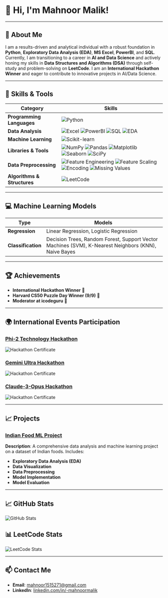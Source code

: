 # 👋 Hi, I'm **Mahnoor Malik**!
---

## 📖 About Me
I am a results-driven and analytical individual with a robust foundation in **Python**, **Exploratory Data Analysis (EDA)**, **MS Excel**, **PowerBI**, and **SQL**. Currently, I am transitioning to a career in **AI and Data Science** and actively honing my skills in **Data Structures and Algorithms (DSA)** through self-study and problem-solving on **LeetCode**. I am an **International Hackathon Winner** and eager to contribute to innovative projects in AI/Data Science.

---

## 🚀 Skills & Tools

| **Category**             | **Skills**                                                         |
|--------------------------|--------------------------------------------------------------------|
| **Programming Languages**| ![Python](https://img.shields.io/badge/Python-3776AB?style=flat&logo=python&logoColor=white) |
| **Data Analysis**        | ![Excel](https://img.shields.io/badge/MS%20Excel-217346?style=flat&logo=microsoft-office&logoColor=white) ![PowerBI](https://img.shields.io/badge/PowerBI-F2C300?style=flat&logo=powerbi&logoColor=black) ![SQL](https://img.shields.io/badge/SQL-4479A1?style=flat&logo=postgresql&logoColor=white) ![EDA](https://img.shields.io/badge/EDA-2F9E44?style=flat&logo=data&logoColor=white) |
| **Machine Learning**    | ![Scikit-learn](https://img.shields.io/badge/Scikit--learn-F7931E?style=flat&logo=scikit-learn&logoColor=white) |
| **Libraries & Tools**    | ![NumPy](https://img.shields.io/badge/Numpy-013243?style=flat&logo=numpy&logoColor=white) ![Pandas](https://img.shields.io/badge/Pandas-150458?style=flat&logo=pandas&logoColor=white) ![Matplotlib](https://img.shields.io/badge/Matplotlib-115570?style=flat&logo=matplotlib&logoColor=white) ![Seaborn](https://img.shields.io/badge/Seaborn-9C77D3?style=flat&logo=seaborn&logoColor=white) ![SciPy](https://img.shields.io/badge/SciPy-8CAAE6?style=flat&logo=scipy&logoColor=black) |
| **Data Preprocessing**   | ![Feature Engineering](https://img.shields.io/badge/Feature%20Engineering-4B9CD3?style=flat&logo=artstation&logoColor=white) ![Feature Scaling](https://img.shields.io/badge/Feature%20Scaling-FF7F00?style=flat&logo=apache&logoColor=white) ![Encoding](https://img.shields.io/badge/Encoding-1F77B4?style=flat&logo=data&logoColor=white) ![Missing Values](https://img.shields.io/badge/Missing%20Values-FF6F61?style=flat&logo=data&logoColor=white) |
| **Algorithms & Structures** | ![LeetCode](https://img.shields.io/badge/LeetCode-FFA116?style=flat&logo=leetcode&logoColor=black) |

---

## 💻 Machine Learning Models

| **Type**           | **Models**                                                                                             |
|--------------------|--------------------------------------------------------------------------------------------------------|
| **Regression**     | Linear Regression, Logistic Regression                                                               |
| **Classification** | Decision Trees, Random Forest, Support Vector Machines (SVM), K-Nearest Neighbors (KNN), Naive Bayes  |
---

## 🏆 Achievements

- **International Hackathon Winner** 🏅
- **Harvard CS50 Puzzle Day Winner (9/9)** 🎉
- **Moderator at icodeguru** 💼

---

## 🌍 International Events Participation

### [Phi-2 Technology Hackathon](https://lablab.ai/event/phi-2-technology-24-hours-challenge/the-phi-generation/phi-generation-graph-detective)
![Hackathon Certificate](https://lablab.ai/u/@noorifications__/clt62ee6b0065fy5c2u0s1qh3)

### [Gemini Ultra Hackathon](https://lablab.ai/event/gemini-ultra-hackathon/rilex/accesify)
![Hackathon Certificate](https://lablab.ai/u/@noorifications__/cly4duslt003lbtt6cexvzmh0)

### [Claude-3-Opus Hackathon](https://lablab.ai/event/24h-claude-hackathon/global-insight/global-insight-claude-3-opus)
![Hackathon Certificate](https://lablab.ai/u/@noorifications__/cly4dht1r000rguy3wxvxx3xr)

---

## 📈 Projects

### [Indian Food ML Project](https://github.com/Mahnoormalik123/Indian-food-project)
**Description**: A comprehensive data analysis and machine learning project on a dataset of Indian foods. Includes:
- **Exploratory Data Analysis (EDA)**
- **Data Visualization**
- **Data Preprocessing**
- **Model Implementation**
- **Model Evaluation**

---

## 📈 GitHub Stats
![GitHub Stats](https://github-readme-stats.vercel.app/api?username=Mahnoormalik123&show_icons=true&theme=radical)

## 📊 LeetCode Stats
![LeetCode Stats](https://leetcode-stats-six.vercel.app/api?username=mahnoor1515271__&theme=dark)

---

## 📫 Contact Me
- **Email**: [mahnoor1515271@gmail.com](mailto:mahnoor1515271@gmail.com)
- **LinkedIn**: [linkedin.com/in/-mahnoormalik](https://www.linkedin.com/in/-mahnoormalik)

